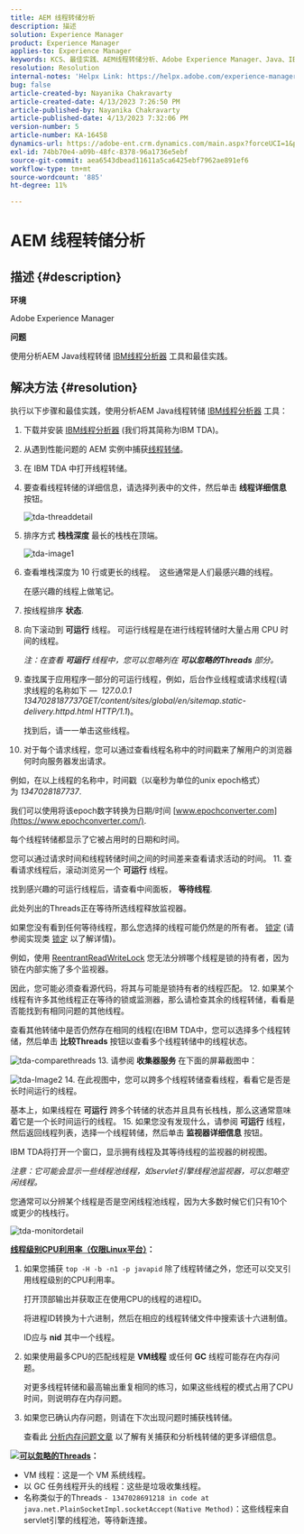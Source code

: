 ```yaml
---
title: AEM 线程转储分析
description: 描述
solution: Experience Manager
product: Experience Manager
applies-to: Experience Manager
keywords: KCS、最佳实践、AEM线程转储分析、Adobe Experience Manager、Java、IBM线程分析器
resolution: Resolution
internal-notes: 'Helpx Link: https://helpx.adobe.com/experience-manager/kb/thread-dump-analysis.html'
bug: false
article-created-by: Nayanika Chakravarty
article-created-date: 4/13/2023 7:26:50 PM
article-published-by: Nayanika Chakravarty
article-published-date: 4/13/2023 7:32:06 PM
version-number: 5
article-number: KA-16458
dynamics-url: https://adobe-ent.crm.dynamics.com/main.aspx?forceUCI=1&pagetype=entityrecord&etn=knowledgearticle&id=3623661f-31da-ed11-a7c7-6045bd0067ea
exl-id: 74bb70e4-a09b-48fc-8378-96a1736e5ebf
source-git-commit: aea6543dbead11611a5ca6425ebf7962ae891ef6
workflow-type: tm+mt
source-wordcount: '885'
ht-degree: 11%

---
```


# AEM 线程转储分析

## 描述 {#description}


<b>环境</b>

Adobe Experience Manager

<b>问题</b>

使用分析AEM Java线程转储 [IBM线程分析器](https://www.ibm.com/support/pages/ibm-thread-and-monitor-dump-analyzer-java-tmda) 工具和最佳实践。


## 解决方法 {#resolution}


执行以下步骤和最佳实践，使用分析AEM Java线程转储 [IBM线程分析器](https://www.ibm.com/support/pages/ibm-thread-and-monitor-dump-analyzer-java-tmda) 工具：

1. 下载并安装 [IBM线程分析器](https://www.ibm.com/support/pages/ibm-thread-and-monitor-dump-analyzer-java-tmda) (我们将其简称为IBM TDA)。
2. 从遇到性能问题的 AEM 实例中捕获[线程转储](https://helpx.adobe.com/experience-manager/kb/thread-dumps-collection-analysis.html)。
3. 在 IBM TDA 中打开线程转储。
4. 要查看线程转储的详细信息，请选择列表中的文件，然后单击 <b>线程详细信息</b> 按钮。

   ![tda-threaddetail](https://helpx.adobe.com/content/dam/help/en/experience-manager/kb/thread-dump-analysis/_jcr_content/main-pars/image_1587732783/tda-threaddetail.png "tda-threaddetail")
5. 排序方式 <b>栈栈深度</b> 最长的栈栈在顶端。

   ![tda-image1](https://helpx.adobe.com/content/dam/help/en/experience-manager/kb/thread-dump-analysis/_jcr_content/main-pars/image/tda-image1.png)
6. 查看堆栈深度为 10 行或更长的线程。  这些通常是人们最感兴趣的线程。

   在感兴趣的线程上做笔记。
7. 按线程排序 <b>状态</b>.
8. 向下滚动到 <b>可运行</b> 线程。 可运行线程是在进行线程转储时大量占用 CPU 时间的线程。

   *注：在查看 <b>可运行</b> 线程中，您可以忽略列在 <b>可以忽略的Threads</b> 部分。*


9. 查找属于应用程序一部分的可运行线程，例如，后台作业线程或请求线程(请求线程的名称如下 —  *127.0.0.1 1347028187737GET/content/sites/global/en/sitemap.static-delivery.httpd.html HTTP/1.1*)。

   找到后，请一一单击这些线程。
10. 对于每个请求线程，您可以通过查看线程名称中的时间戳来了解用户的浏览器何时向服务器发出请求。

   例如，在以上线程的名称中，时间戳（以毫秒为单位的unix epoch格式）为 *1347028187737*.

   我们可以使用将该epoch数字转换为日期/时间 [www.epochconverter.com](https://www.epochconverter.com/).

   每个线程转储都显示了它被占用时的日期和时间。

   您可以通过请求时间和线程转储时间之间的时间差来查看请求活动的时间。
11. 查看请求线程后，滚动浏览另一个 <b>可运行</b> 线程。

   找到感兴趣的可运行线程后，请查看中间面板， <b>等待线程</b>.

   此处列出的Threads正在等待所选线程释放监视器。

   如果您没有看到任何等待线程，那么您选择的线程可能仍然是的所有者。 [锁定](https://docs.oracle.com/javase/1.5.0/docs/api/java/util/concurrent/locks/Lock.html) (请参阅实现类 [锁定](https://docs.oracle.com/javase/1.5.0/docs/api/java/util/concurrent/locks/Lock.html) 以了解详情)。

   例如，使用 [ReentrantReadWriteLock](https://docs.oracle.com/javase/1.5.0/docs/api/java/util/concurrent/locks/ReentrantReadWriteLock.html) 您无法分辨哪个线程是锁的持有者，因为锁在内部实施了多个监视器。

   因此，您可能必须查看源代码，将其与可能是锁持有者的线程匹配。
12. 如果某个线程有许多其他线程正在等待的锁或监测器，那么请检查其余的线程转储，看看是否能找到有相同问题的其他线程。

   查看其他转储中是否仍然存在相同的线程(在IBM TDA中，您可以选择多个线程转储，然后单击 <b>比较Threads</b> 按钮以查看多个线程转储中的线程状态。

   ![tda-comparethreads](https://helpx.adobe.com/content/dam/help/en/experience-manager/kb/thread-dump-analysis/_jcr_content/main-pars/image_1159496390/tda-comparethreads.png)
13. 请参阅 <b>收集器服务</b> 在下面的屏幕截图中：

   ![tda-Image2](https://helpx.adobe.com/content/dam/help/en/experience-manager/kb/thread-dump-analysis/_jcr_content/main-pars/image_1730877898/tda-Image2.png)
14. 在此视图中，您可以跨多个线程转储查看线程，看看它是否是长时间运行的线程。

   基本上，如果线程在 <b>可运行</b> 跨多个转储的状态并且具有长栈栈，那么这通常意味着它是一个长时间运行的线程。
15. 如果您没有发现什么，请参阅 <b>可运行</b> 线程，然后返回线程列表，选择一个线程转储，然后单击 <b>监视器详细信息</b> 按钮。

   IBM TDA将打开一个窗口，显示拥有线程及其等待线程的监视器的树视图。

   *注意：它可能会显示一些线程池线程，如servlet引擎线程池监视器，可以忽略空闲线程。*

   您通常可以分辨某个线程是否是空闲线程池线程，因为大多数时候它们只有10个或更少的栈栈行。

   ![tda-monitordetail](https://helpx.adobe.com/content/dam/help/en/experience-manager/kb/thread-dump-analysis/_jcr_content/main-pars/image_1106466084/tda-monitordetail.png)




<u><b>线程级别CPU利用率（仅限Linux平台）</b></u><b>：</b>

1. 如果您捕获 `top -H -b -n1 -p javapid` 除了线程转储之外，您还可以交叉引用线程级别的CPU利用率。

   打开顶部输出并获取正在使用CPU的线程的进程ID。

   将进程ID转换为十六进制，然后在相应的线程转储文件中搜索该十六进制值。

   ID应与 <b>nid</b> 其中一个线程。
2. 如果使用最多CPU的匹配线程是 <b>VM线程</b> 或任何 <b>GC</b> 线程可能存在内存问题。

   对更多线程转储和最高输出重复相同的练习，如果这些线程的模式占用了CPU时间，则说明存在内存问题。
3. 如果您已确认内存问题，则请在下次出现问题时捕获栈转储。

   查看此 [分析内存问题文章](https://experienceleague.adobe.com/docs/experience-cloud-kcs/kbarticles/KA-17482.html?lang=en) 以了解有关捕获和分析栈转储的更多详细信息。


![](https://helpx.adobe.com/libs/cq/ui/resources/0.gif)<b><u>可以忽略的Threads</u>：</b>

- VM 线程：这是一个 VM 系统线程。
- 以 GC 任务线程开头的线程：这些是垃圾收集线程。
- 名称类似于的Threads `- 1347028691218 in code at java.net.PlainSocketImpl.socketAccept(Native Method)`：这些线程来自servlet引擎的线程池，等待新连接。
